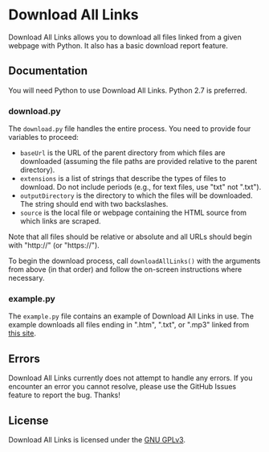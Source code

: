 Download All Links
==================

Download All Links allows you to download all files linked from a given webpage with Python. 
It also has a basic download report feature.

Documentation
-------------

You will need Python to use Download All Links. Python 2.7 is preferred.

### download.py

The `download.py` file handles the entire process. You need to provide four variables to proceed:
* `baseUrl` is the URL of the parent directory from which files are downloaded
(assuming the file paths are provided relative to the parent directory).
* `extensions` is a list of strings that describe the types of files to download.
Do not include periods (e.g., for text files, use "txt" not ".txt").
* `outputDirectory` is the directory to which the files will be downloaded. 
The string should end with two backslashes.
* `source` is the local file or webpage containing the HTML source from which links are scraped.

Note that all files should be relative or absolute and all URLs should begin with "http://" (or "https://").

To begin the download process, call `downloadAllLinks()` with the arguments from above (in that order)
and follow the on-screen instructions where necessary.

### example.py

The `example.py` file contains an example of Download All Links in use. 
The example downloads all files ending in ".htm", ".txt", or ".mp3" linked from [this site](http://www.iana.org/domains/special.html).

Errors
------

Download All Links currently does not attempt to handle any errors.
If you encounter an error you cannot resolve, please use the GitHub Issues feature to report the bug. Thanks!

License
-------

Download All Links is licensed under the [GNU GPLv3](http://www.gnu.org/licenses/gpl.html).

